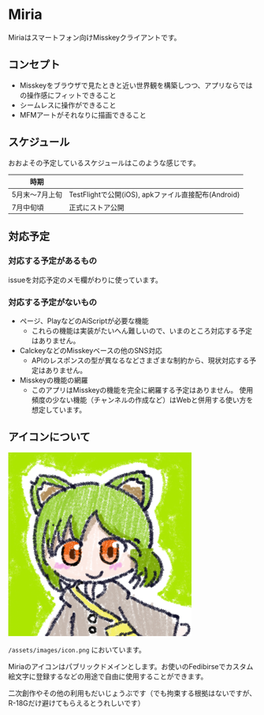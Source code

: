 # Miria

Miriaはスマートフォン向けMisskeyクライアントです。

## コンセプト

- Misskeyをブラウザで見たときと近い世界観を構築しつつ、アプリならではの操作感にフィットできること
- シームレスに操作ができること
- MFMアートがそれなりに描画できること

## スケジュール

おおよその予定しているスケジュールはこのような感じです。

| 時期 | |
| --- | --- |
| 5月末〜7月上旬 | TestFlightで公開(iOS), apkファイル直接配布(Android) |
| 7月中旬頃 | 正式にストア公開 |

## 対応予定

### 対応する予定があるもの

issueを対応予定のメモ欄がわりに使っています。

### 対応する予定がないもの

- ページ、PlayなどのAiScriptが必要な機能
  - これらの機能は実装がたいへん難しいので、いまのところ対応する予定はありません。
- CalckeyなどのMisskeyベースの他のSNS対応
  - APIのレスポンスの型が異なるなどさまざまな制約から、現状対応する予定はありません。
- Misskeyの機能の網羅
  - このアプリはMisskeyの機能を完全に網羅する予定はありません。
    使用頻度の少ない機能（チャンネルの作成など）はWebと併用する使い方を想定しています。

## アイコンについて


![Miriaのアイコン](/assets/images/icon.png)

`/assets/images/icon.png` においています。

Miriaのアイコンはパブリックドメインとします。お使いのFedibirseでカスタム絵文字に登録するなどの用途で自由に使用することができます。

二次創作やその他の利用もだいじょうぶです（でも拘束する根拠はないですが、R-18Gだけ避けてもらえるとうれしいです）
